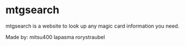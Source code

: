 mtgsearch
=========

mtgsearch is a website to look up any magic card information you need. 

Made by: mitsu400
		 lapasma 
		 rorystraubel
